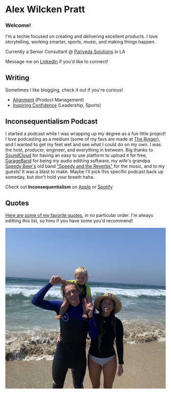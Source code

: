 # Alex Wilcken Pratt

### Welcome!

I'm a techie focused on creating and delivering excellent products. I love storytelling, working smarter, sports, music, and making things happen.

Currently a Senior Consultant @ [Pariveda Solutions](https://www.parivedasolutions.com) in LA

Message me on [LinkedIn](https://www.linkedin.com/in/alexwilckenpratt) if you'd like to connect!


## Writing

Sometimes I like blogging, check it out if you're curious!

- [Alignment](/posts/alignment.md) (Product Management)
- [Inspiring Confidence](/posts/inspiring-confidence.md) (Leadership, Sports)


## Inconsequentialism Podcast

I started a podcast while I was wrapping up my degree as a fun little project! I love podcasting as a medium (some of my favs are made at [The Ringer](https://www.theringer.com)), and I wanted to get my feet wet and see what I could do on my own. I was the host, producer, engineer, and everything in between. Big thanks to [SoundCloud](https://soundcloud.com) for having an easy to use platform to upload it for free, [GarageBand](https://www.apple.com/mac/garageband/) for being my audio editting software, my wife's grandpa [Speedy Beer's](https://speedybeers.com) old band ["Speedy and the Reverbs"](https://www.youtube.com/watch?v=XNlXR4Tdf6M) for the music, and to my guests! It was a blast to make. Maybe I'll pick this specific podcast back up someday, but don't hold your breath haha. 

Check out **Inconsequentialism** on [Apple](https://itunes.apple.com/us/podcast/inconsequentialism/id1458046001) or [Spotify](https://open.spotify.com/show/5sMtj2KdImvKo3gnjltAx8?si=kKELPlnrQ-qnTmPiYB7sRw)


## Quotes

[Here are some of my favorite quotes](/posts/quotes.md), in no particular order. I'm always editting this list, so hmu if you have some you'd recommend!



![Me](posts/images/beach.jpeg)

